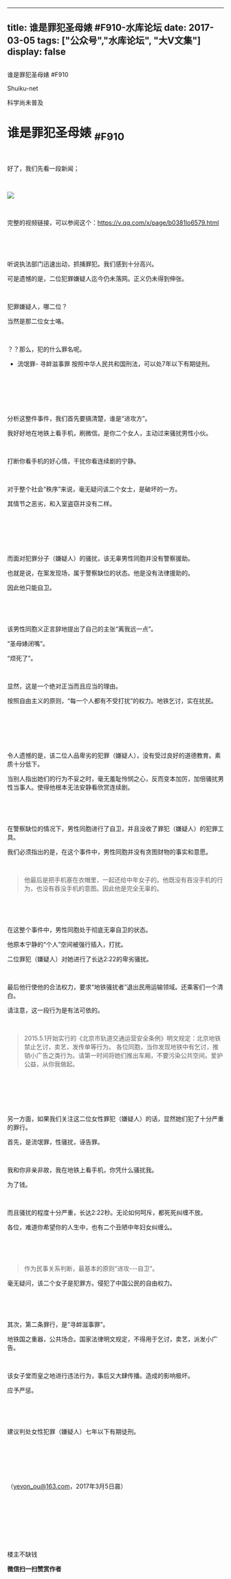 
---
title:  谁是罪犯圣母婊 #F910-水库论坛
date: 2017-03-05
tags: ["公众号","水库论坛", "大V文集"]
display: false
---


## 



谁是罪犯圣母婊 #F910




Shuiku-net




科学尚未普及


# 谁是罪犯圣母婊 <sub>#F910</sub>

&nbsp;

好了，我们先看一段新闻；

&nbsp;

<img data-s="300,640" data-type="jpeg" src="http://mmbiz.qpic.cn/mmbiz_jpg/Ok4hZ0tV6r56mfYwz5a6pCXjBRgLFTaibWVlYWdJ7koEmQWYcB19wTPaDz6M4R5eOUrJFr10BxZQ4TR8lZjtOoQ/0?wx_fmt=jpeg" data-ratio="1.7802503477051461" data-w="719"/>

&nbsp;

完整的视频链接，可以参阅这个：<a>https://v.qq.com/x/page/b0381lo6579.html</a>

&nbsp;

&nbsp;

听说执法部门迅速出动，抓捕罪犯。我们感到十分高兴。

可是遗憾的是，二位犯罪嫌疑人迄今仍未落网。正义仍未得到伸张。

&nbsp;

犯罪嫌疑人，哪二位？

当然是那二位女士咯。

&nbsp;

？？那么，犯的什么罪名呢。
- 流氓罪- 寻衅滋事罪
按照中华人民共和国刑法，可以处7年以下有期徒刑。

&nbsp;

&nbsp;

&nbsp;

分析这整件事件，我们首先要搞清楚，谁是“进攻方”。

我好好地在地铁上看手机，刷微信。是你二个女人，主动过来骚扰男性小伙。

&nbsp;

打断你看手机的好心情，干扰你看连续剧的宁静。

&nbsp;

对于整个社会“秩序”来说，毫无疑问该二个女士，是破坏的一方。

其情节之恶劣，和入室盗窃并没有二样。

&nbsp;

&nbsp;

&nbsp;

而面对犯罪分子（嫌疑人）的骚扰，该无辜男性同胞并没有警察援助。

也就是说，在案发现场，属于警察缺位的状态。他是没有法律援助的。

因此他只能自卫。

&nbsp;

&nbsp;

该男性同胞义正言辞地提出了自己的主张“离我远一点”。

“圣母婊闭嘴”。

“烦死了”。

&nbsp;

显然，这是一个绝对正当而且应当的理由。

按照自由主义的原则，“每一个人都有不受打扰”的权力。地铁乞讨，实在扰民。

&nbsp;

&nbsp;

&nbsp;

令人遗憾的是，该二位人品卑劣的犯罪（嫌疑人），没有受过良好的道德教育。素质十分低下。

当别人指出她们的行为不妥之时，毫无羞耻怜悯之心，反而变本加厉，加倍骚扰男性当事人。使得他根本无法安静看欣赏连续剧。

&nbsp;

&nbsp;

在警察缺位的情况下，男性同胞进行了自卫，并且没收了罪犯（嫌疑人）的犯罪工具。

我们必须指出的是，在这个事件中，男性同胞并没有贪图财物的事实和意愿。

&nbsp;

> 他最后是把手机塞在衣帽里，一起还给中年女子的。他既没有吞没手机的行为，也没有吞没手机的意图。因此他是完全无辜的。

&nbsp;

&nbsp;

在这整个事件中，男性同胞处于彻底无辜自卫的状态。

他原本宁静的“个人”空间被强行插入，打扰。

二位罪犯（嫌疑人）对她进行了长达2:22的卑劣骚扰。

&nbsp;

最后他行使他的合法权力，要求“地铁骚扰者”退出民用运输领域。还乘客们一个清白。

请注意，这一段行为是有法可依的。

&nbsp;

> 2015.5.1开始实行的《北京市轨道交通运营安全条例》明文规定：北京地铁禁止乞讨，卖艺，发传单等行为。&nbsp;各位同胞，当你发现地铁中有乞讨，推销小广告之类行为。请第一时间将她们推出车厢，不要污染公共空间。爱护公益，从你我做起。

&nbsp;

&nbsp;

&nbsp;

另一方面，如果我们关注这二位女性罪犯（嫌疑人）的话，显然她们犯了十分严重的罪行。

首先，是流氓罪，性骚扰，诬告罪。

&nbsp;

我和你非亲非故，我在地铁上看手机，你凭什么骚扰我。

为了钱。

&nbsp;

而且骚扰的程度十分严重，长达2:22秒。无论如何呵斥，都死死纠缠不放。

各位，难道你希望你的人生中，也有二个丑陋中年妇女纠缠么。

&nbsp;

&nbsp;

> 作为民事关系判断，最基本的原则“进攻---自卫”。

毫无疑问，该二个女子是犯罪方。侵犯了中国公民的自由权力。

&nbsp;

&nbsp;

其次，第二条罪行，是“寻衅滋事罪”。

地铁国之重器，公共场合。国家法律明文规定，不得用于乞讨，卖艺，派发小广告。

&nbsp;

该女子堂而皇之地进行违法行为，事后又大肆传播。造成的影响极坏。

应予严惩。

&nbsp;

&nbsp;

建议判处女性犯罪（嫌疑人）七年以下有期徒刑。

&nbsp;

&nbsp;

&nbsp;

（yevon_ou@163.com，2017年3月5日晨）

&nbsp;

&nbsp;

&nbsp;

&nbsp;



楼主不缺钱


**微信扫一扫赞赏作者**














